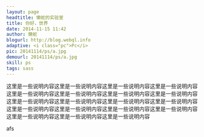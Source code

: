 ```yaml
---
layout: page
headtitle: 懒蛇的实验室
title: 你好，世界
date: 2014-11-15 11:42
author: 懒蛇
blogurl: http://blog.webql.info
adaptive: <i class="pc">Pc</i>
pic: 20141114/ps/a.jpg
demourl: 20141114/ps/a.jpg
skill: ps
tags: sass
---
```



这里是一些说明内容这里是一些说明内容这里是一些说明内容这里是一些说明内容这里是一些说明内容这里是一些说明内容这里是一些说明内容这里是一些说明内容这里是一些说明内容这里是一些说明内容这里是一些说明内容这里是一些说明内容这里是一些说明内容这里是一些说明内容这里是一些说明内容这里是一些说明内容这里是一些说明内容这里是一些说明内容这里是一些说明内容

afs